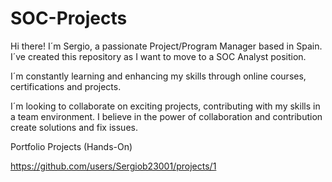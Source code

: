 # SOC-Projects
Hi there! I´m Sergio, a passionate Project/Program Manager based in Spain. I´ve created this repository as I want to move to a SOC Analyst position.

I´m constantly learning and enhancing my skills through online courses, certifications and projects.

I´m looking to collaborate on exciting projects, contributing with my skills in a team environment. I believe in the power of collaboration and contribution create solutions and fix issues.

Portfolio Projects (Hands-On)

https://github.com/users/Sergiob23001/projects/1
